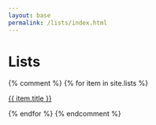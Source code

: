 ```yaml
---
layout: base
permalink: /lists/index.html
---
```

<div class="lists">
<h1>Lists</h1>
<p><a href="/lists/reading/"><i class="fa fa-book fa-5x" aria-hidden="true"></i></a></p>
<p><a href="/lists/movies/"><i class="fa fa-film fa-5x" aria-hidden="true"></i></a></p>
{% comment %}
{% for item in site.lists %}
  <p><a href="{{ item.url }}">{{ item.title }}</a></p>
{% endfor %}
{% endcomment %}
</div>